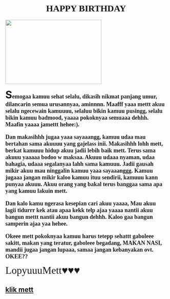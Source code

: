 <!DOCTYPE html>
<html>
  <head>
    <meta charset="utf-8">
    <meta name="viewport" content="width=device-width initial-scale=1">
   <link rel="preconnect" href="https://fonts.googleapis.com">
<link rel="preconnect" href="https://fonts.gstatic.com" crossorigin>
<link href="https://fonts.googleapis.com/css2?family=Pacifico&display=swap" rel="stylesheet">
<link rel="preconnect" href="https://fonts.googleapis.com">
<link rel="preconnect" href="https://fonts.gstatic.com" crossorigin>
<link href="https://fonts.googleapis.com/css2?family=Playwrite+DK+Loopet:wght@100..400&display=swap" rel="stylesheet">
<link rel="preconnect" href="https://fonts.googleapis.com">
<link rel="preconnect" href="https://fonts.gstatic.com" crossorigin>
<link href="https://fonts.googleapis.com/css2?family=Caveat:wght@400..700&family=Playwrite+DK+Loopet:wght@100..400&display=swap" rel="stylesheet">
  </head>
  <body>
    <center class="bo">
     <font face="Playwrite DK Loopet" bold><h1>HAPPY BIRTHDAY</h1></font>
    </center>
    <div class="image">
      <img src="https://i.pinimg.com/originals/ab/74/8d/ab748d0b1a1814f2f6e99c891095794a.jpg" height="200px" width="300px">
    </div>
    <div class="pos_cen">
      <b>
      <p><font size="6">S</font><font face="Caveat" size="4"  >emogaa kamuu sehat selalu, dikasih nikmat panjang umur, dilancarin semua urusannyaa, aminnnn. Maafff yaaa mettt akuu selalu ngecewain kamuuuu, selaluu bikin kamuu pusingg, selalu bikin kamuu badmood, yaaaa pokoknyaa semuaaa dehhh. Maafin yaaaa jamettt hehee:).</p>
      <p>Dan makasihhh jugaa yaaa sayaaangg, kamuu udaa mau bertahan sama akuuuu yang gajelass inii. Makasihhh lohh mett, berkat kamuuu hidup akuu jadii lebih baik mett. Terus sama akuuu yaaaaa bodoo w maksaa. Akuuu udaaa nyaman, udaa bahagia, udaaa segalanyaa lahh sama kamuuu. Jadii gausah mikir akuu mau ninggalin kamuu yaaa sayaaanggg.  Kamuu jugaaa jangan mikir kaloo kamuu ituu sendirii, kamuuu kann punyaa akuuu. Akuu orang yang bakal terus banggaa sama apa yang kamuu lakuin mett.</p>
      <p>Dan kalo kamu ngerasa kesepian cari akuu yaaaa, Mau akuu lagii tidurrr kek atau apaa kekk telp ajaa yaaaa nantii akuu bangun mettt nantii akuu bangun dehhh. Kaloo gaa bangun samperin ajaa yaa hehee.</p>
      <p>Okeee mett pokoknyaa kamuu harus tetepp sehattt gaboleee sakitt, makan yang teratur, gaboleee begadang, MAKAN NASI, mandii jugaa jangan lupaaa, samaa jangan kebanyakan ovt. OKEE??</font></p></b></div>
      <div><p class="app">
        <font face="Pacifico" size="6">LopyuuuMett♥♥♥</font></p>
    </div>
  </body>
  <div class="bro">
    <h2>
     <a href="sellyJamet.html">
      <p>klik mett</p></a></h2></div>
</html>
